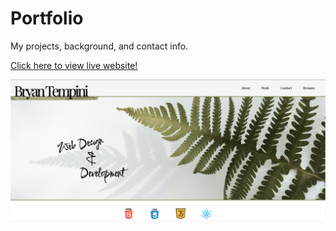 # Portfolio

My projects, background, and contact info.

[Click here to view live website!](https://btempini.github.io/Portfolio/)

![Screenshot](./assets/images/Screen%20Shot%202022-10-26%20at%208.26.03%20AM.png)
